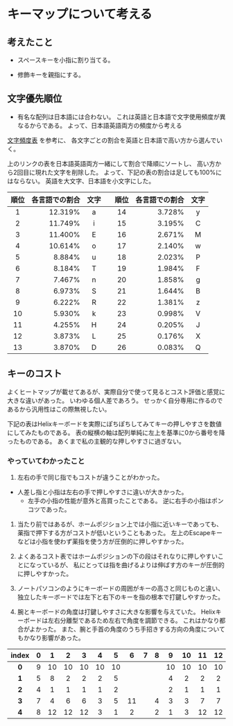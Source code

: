 # キーマップについて考える

##  考えたこと

* スペースキーを小指に割り当てる。

* 修飾キーを親指にする。


## 文字優先順位

* 有名な配列は日本語には合わない。
これは英語と日本語で文字使用頻度が異なるからである。
よって、日本語英語両方の頻度から考える

[文字頻度表](http://www7.plala.or.jp/dvorakjp/hinshutu.htm) を参考に、
各文字ごとの割合を英語と日本語で高い方から選んでいく。

上のリンクの表を日本語英語両方一緒にして割合で降順にソートし、
高い方から2回目に現れた文字を削除した。
よって、下記の表の割合は足しても100%にはならない。
英語を大文字、日本語を小文字にした。

順位  | 各言語での割合 | 文字  |     | 順位  | 各言語での割合 | 文字
:---: | ---:           | :---: | --- | :---: | ---:           | :---:
1     | 12.319%        | a     |     | 14    | 3.728%         | y
2     | 11.749%        | i     |     | 15    | 3.195%         | C
3     | 11.400%        | E     |     | 16    | 2.671%         | M
4     | 10.614%        | o     |     | 17    | 2.140%         | w
5     | 8.884%         | u     |     | 18    | 2.023%         | P
6     | 8.184%         | T     |     | 19    | 1.984%         | F
7     | 7.467%         | n     |     | 20    | 1.858%         | g
8     | 6.973%         | S     |     | 21    | 1.644%         | B
9     | 6.222%         | R     |     | 22    | 1.381%         | z
10    | 5.930%         | k     |     | 23    | 0.998%         | V
11    | 4.255%         | H     |     | 24    | 0.205%         | J
12    | 3.873%         | L     |     | 25    | 0.176%         | X
13    | 3.870%         | D     |     | 26    | 0.083%         | Q


## キーのコスト

よくヒートマップが載せてあるが、実際自分で使って見るとコスト評価と感覚に大きな違いがあった。
いわゆる個人差であろう。
せっかく自分専用に作るのであるから汎用性はこの際無視したい。

下記の表はHelixキーボードを実際にぽちぽちしてみてキーの押しやすさを数値にしてみたものである。
表の縦横の軸は配列単純に左上を基準に0から番号を降ったものである。
あくまで私の主観的な押しやすさに過ぎない。

### やっていてわかったこと

1. 左右の手で同じ指でもコストが違うことがわかった。
* 人差し指と小指は左右の手で押しやすさに違いが大きかった。
	* 左手の小指の性能が意外と高買ったことである。
	逆に右手の小指はポンコツであった。

1. 当たり前ではあるが、ホームポジション上では小指に近いキーであっても、
薬指で押下する方がコストが低いということもあった。
左上のEscapeキーなどは小指を使わず薬指を使う方が圧倒的に押しやすかった。

1. よくあるコスト表ではホームポジションの下の段はそれなりに押しやすいことになっているが、
私にとっては指を曲げるよりは伸ばす方のキーが圧倒的に押しやすかった。

1. ノートパソコンのようにキーボードの周囲がキーの高さと同じものと違い、
独立したキーボードでは左下と右下のキーを指の根本で打鍵しやすかった。

1. 腕とキーボードの角度は打鍵しやすさに大きな影響を与えていた。
Helixキーボードは左右分離型であるため左右で角度を調節できる。
これはかなり都合がよかった。
また、腕と手首の角度のうち手招きする方向の角度についてもかなり影響があった。


| index | 0     | 1     | 2     | 3     | 4     | 5     | 6     | 7     | 8     | 9     | 10    | 11    | 12    | 13    | 14    |
| :---: | :---: | :---: | :---: | :---: | :---: | :---: | :---: | :---: | :---: | :---: | :---: | :---: | :---: | :---: | :---: |
| **0** | 9     | 10    | 10    | 10    | 10    | 10    |       |       |       | 10    | 10    | 10    | 10    | 10    | 10    |
| **1** | 5     | 8     | 2     | 2     | 2     | 5     |       |       |       | 4     | 2     | 2     | 2     | 7     | 5     |
| **2** | 4     | 1     | 1     | 1     | 1     | 2     |       |       |       | 2     | 1     | 1     | 1     | 2     | 4     |
| **3** | 7     | 4     | 6     | 6     | 3     | 5     | 11    |       | 4     | 3     | 3     | 7     | 7     | 6     | 7     |
| **4** | 8     | 12    | 12    | 12    | 3     | 1     | 2     |       | 2     | 1     | 3     | 12    | 12    | 9     | 8     |



